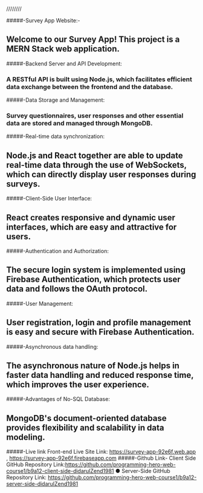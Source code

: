 ////////

#####-Survey App Website:-

## Welcome to our Survey App! This project is a MERN Stack web application.

#####-Backend Server and API Development:
### A RESTful API is built using Node.js, which facilitates efficient data exchange between the frontend and the database.

#####-Data Storage and Management:

### Survey questionnaires, user responses and other essential data are stored    and managed through MongoDB.


#####-Real-time data synchronization:
## Node.js and React together are able to update real-time data through the use of WebSockets, which can directly display user responses during surveys.

#####-Client-Side User Interface:
## React creates responsive and dynamic user interfaces, which are easy and  attractive for users.

#####-Authentication and Authorization:
## The secure login system is implemented using Firebase Authentication, which protects user data and follows the OAuth protocol.

#####-User Management:
## User registration, login and profile management is easy and secure with Firebase Authentication.

#####-Asynchronous data handling:
## The asynchronous nature of Node.js helps in faster data handling and reduced response time, which improves the user experience.


#####-Advantages of No-SQL Database:
## MongoDB's document-oriented database provides flexibility and scalability in data modeling.

#####-Live link
Front-end Live Site Link:  https://survey-app-92e6f.web.app ,
                           https://survey-app-92e6f.firebaseapp.com
#####-Github Link-
      Client Side GitHub Repository 
      Link:https://github.com/programming-hero-web-course1/b9a12-client-side-didarulZend1981
● Server-Side GitHub Repository Link:
https://github.com/programming-hero-web-course1/b9a12-server-side-didarulZend1981



